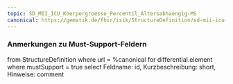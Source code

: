 ```yaml
---
topic: SD_MII_ICU_Koerpergroesse_Percentil_Altersabhaengig-MS
canonical: https://gematik.de/fhir/isik/StructureDefinition/sd-mii-icu-koerpergroesse-percentil-altersabhaengig
---
```


### Anmerkungen zu Must-Support-Feldern

<fql>
from
	StructureDefinition
where 
    url = %canonical
for differential.element
where mustSupport = true
select
	Feldname: id, Kurzbeschreibung: short, Hinweise: comment
</fql>

